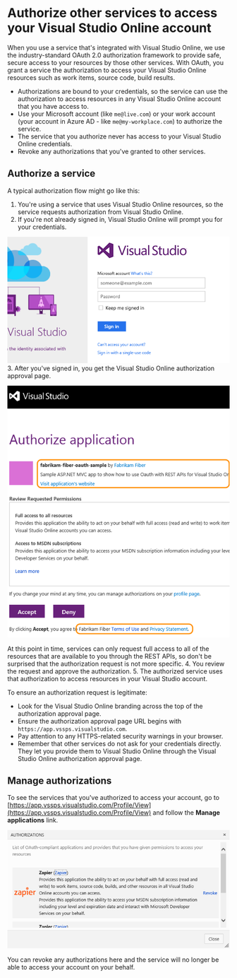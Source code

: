 <properties
	pageTitle="Authorize other services to access your Visual Studio Online account"
  description="Authorize other services to access your Visual Studio Online account"
  services="visual-studio-online"
  documentationCenter = ""
  authors="terryaustin"
  manager="terryaustin"
  editor="terryaustin" /> 

# Authorize other services to access your Visual Studio Online account


When you use a service that's integrated with Visual Studio Online,
we use the industry-standard OAuth 2.0 authorization framework to provide safe,
secure access to your resources by those other services.
With OAuth, you grant a service the authorization to access your Visual Studio Online
resources such as work items, source code, build results.


- Authorizations are bound to your credentials,
so the service can use the authorization to access resources
in any Visual Studio Online account that you have access to.
- Use your Microsoft account (like `me@live.com`) or your work account
(your account in Azure AD - like `me@my-workplace.com`) to authorize the service.
- The service that you authorize never has access to your Visual Studio Online credentials.
- Revoke any authorizations that you've granted to other services.

## Authorize a service


A typical authorization flow might go like this:


1. You're using a service that uses Visual Studio Online resources,
so the service requests authorization from Visual Studio Online.
2. If you're not already signed in, Visual Studio Online will prompt you for your credentials.



![Visual Studio Online sign in page](./media/authorize-other-services-vs/vso-sign-in.png)
3. After you've signed in, you get the Visual Studio Online authorization approval page.



![Visual Studio Online authorization page](./media/authorize-other-services-vs/vso-authorize.png)



At this point in time, services can only request full access to all of the resources that are available to you through the REST APIs, so don't be surprised that the authorization request is not more specific.
4. You review the request and approve the authorization.
5. The authorized service uses that authorization to access resources in your Visual Studio account.


To ensure an authorization request is legitimate:


- Look for the Visual Studio Online branding across the top of the authorization approval page.
- Ensure the authorization approval page URL begins with `https://app.vssps.visualstudio.com`.
- Pay attention to any HTTPS-related security warnings in your browser.
- Remember that other services do not ask for your credentials directly. They let you provide them to Visual Studio Online through the Visual Studio Online authorization approval page.

## Manage authorizations


To see the services that you've authorized to access your account,
go to [https://app.vssps.visualstudio.com/Profile/View](https://app.vssps.visualstudio.com/Profile/View)
and follow the **Manage applications** link.



![List of authorized services](./media/authorize-other-services-vs/authorizations.png)



You can revoke any authorizations here and the service will no longer be able to access your account on your behalf.


